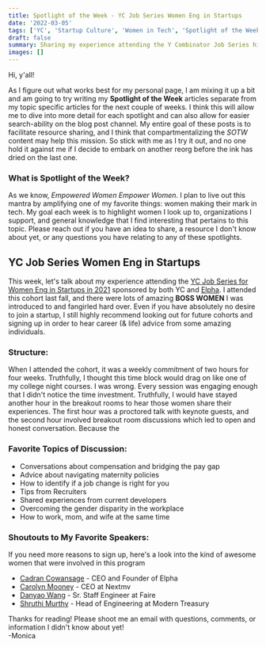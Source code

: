 ```yaml
---
title: Spotlight of the Week - YC Job Series Women Eng in Startups
date: '2022-03-05'
tags: ['YC', 'Startup Culture', 'Women in Tech', 'Spotlight of the Week']
draft: false
summary: Sharing my experience attending the Y Combinator Job Series highlighting Women Engineering in Startups.
images: []
---
```


Hi, y'all!

As I figure out what works best for my personal page, I am mixing it up a bit and am going to try writing my **Spotlight of the Week** articles separate from my topic specific articles for the next couple of weeks. I think this will allow me to dive into more detail for each spotlight and can also allow for easier search-ability on the blog post channel. My entire goal of these posts is to facilitate resource sharing, and I think that compartmentalizing the _SOTW_ content may help this mission. So stick with me as I try it out, and no one hold it against me if I decide to embark on another reorg before the ink has dried on the last one.

### What is Spotlight of the Week?

As we know, _Empowered Women Empower Women_. I plan to live out this mantra by amplifying one of my favorite things: women making their mark in tech. My goal each week is to highlight women I look up to, organizations I support, and general knowledge that I find interesting that pertains to this topic. Please reach out if you have an idea to share, a resource I don't know about yet, or any questions you have relating to any of these spotlights.

## YC Job Series Women Eng in Startups

This week, let's talk about my experience attending the [YC Job Series for Women Eng in Startups in 2021](https://www.workatastartup.com/events/yc-women-eng-in-startups-2021) sponsored by both YC and [Elpha](SOTW_Elpha). I attended this cohort last fall, and there were lots of amazing **BOSS WOMEN** I was introduced to and fangirled hard over. Even if you have absolutely no desire to join a startup, I still highly recommend looking out for future cohorts and signing up in order to hear career (& life) advice from some amazing individuals.

### Structure:

When I attended the cohort, it was a weekly commitment of two hours for four weeks. Truthfully, I thought this time block would drag on like one of my college night courses. I was wrong. Every session was engaging enough that I didn't notice the time investment. Truthfully, I would have stayed another hour in the breakout rooms to hear those women share their experiences. The first hour was a proctored talk with keynote guests, and the second hour involved breakout room discussions which led to open and honest conversation. Because the

### Favorite Topics of Discussion:

- Conversations about compensation and bridging the pay gap
- Advice about navigating maternity policies
- How to identify if a job change is right for you
- Tips from Recruiters
- Shared experiences from current developers
- Overcoming the gender disparity in the workplace
- How to work, mom, and wife at the same time

### Shoutouts to My Favorite Speakers:

If you need more reasons to sign up, here's a look into the kind of awesome women that were involved in this program

- [Cadran Cowansage](https://www.linkedin.com/in/cadrancowansage/) - CEO and Founder of Elpha
- [Carolyn Mooney](https://www.linkedin.com/in/carolyn-m-mooney/) - CEO at Nextmv
- [Danyao Wang](https://www.linkedin.com/in/danyaowang/) - Sr. Staff Engineer at Faire
- [Shruthi Murthy](https://www.linkedin.com/in/shruthi-murthy-abb731/) - Head of Engineering at Modern Treasury

Thanks for reading! Please shoot me an email with questions, comments, or information I didn't know about yet!
\
-Monica
